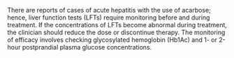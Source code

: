 There are reports of cases of acute hepatitis with the use of acarbose; hence, liver function tests (LFTs) require monitoring before and during treatment. If the concentrations of LFTs become abnormal during treatment, the clinician should reduce the dose or discontinue therapy. The monitoring of efficacy involves checking glycosylated hemoglobin (Hb1Ac) and 1- or 2-hour postprandial plasma glucose concentrations.